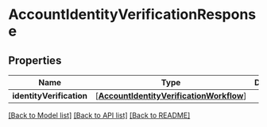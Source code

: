 # AccountIdentityVerificationResponse

## Properties
Name | Type | Description | Notes
------------ | ------------- | ------------- | -------------
**identityVerification** | [[**AccountIdentityVerificationWorkflow**](AccountIdentityVerificationWorkflow.md)] |   | [optional] 

[[Back to Model list]](../README.md#documentation-for-models) [[Back to API list]](../README.md#documentation-for-api-endpoints) [[Back to README]](../README.md)


